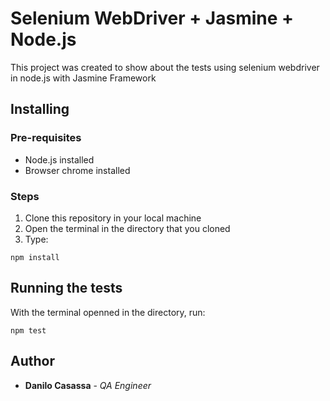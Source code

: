 # Selenium WebDriver + Jasmine + Node.js
This project was created to show about the tests using selenium webdriver in node.js with Jasmine Framework

## Installing
### Pre-requisites
* Node.js installed
* Browser chrome installed

### Steps
1. Clone this repository in your local machine
2. Open the terminal in the directory that you cloned
3. Type:
```
npm install
```

## Running the tests
With the terminal openned in the directory, run:
```
npm test
```

## Author
* **Danilo Casassa** - *QA Engineer*
